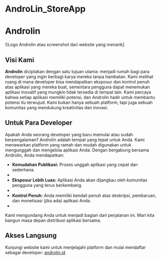 # AndroLin_StoreApp

# Androlin
![Logo Androlin atau screenshot dari website yang menarik]
## Visi Kami
**Androlin** diciptakan dengan satu tujuan utama: menjadi rumah bagi para developer yang ingin berbagi karya mereka tanpa hambatan. Kami melihat ruang di mana developer bisa mendapatkan eksposur dan kontrol penuh atas aplikasi yang mereka buat, sementara pengguna dapat menemukan aplikasi inovatif yang mungkin tidak tersedia di tempat lain.
Kami percaya bahwa setiap aplikasi memiliki potensi, dan Androlin hadir untuk membantu potensi itu terwujud. Kami bukan hanya sebuah platform, tapi juga sebuah komunitas yang mendukung kreativitas dan inovasi.

## Untuk Para Developer
Apakah Anda seorang developer yang baru memulai atau sudah berpengalaman? Androlin adalah tempat yang tepat untuk Anda.
Kami menawarkan platform yang ramah dan mudah digunakan untuk mengunggah dan mengelola aplikasi Anda. Dengan bergabung bersama Androlin, Anda mendapatkan:

* **Kemudahan Publikasi:** Proses unggah aplikasi yang cepat dan sederhana.
* 
* **Eksposur Lebih Luas:** Aplikasi Anda akan dijangkau oleh komunitas pengguna yang terus berkembang.
* 
* **Kontrol Penuh:** Anda memiliki kendali penuh atas deskripsi, pembaruan, dan monetisasi (jika ada) aplikasi Anda.
* 
Kami mengundang Anda untuk menjadi bagian dari perjalanan ini. Mari kita bangun masa depan distribusi aplikasi bersama.

## Akses Langsung
Kunjungi website kami untuk menjelajahi platform dan mulai mendaftar sebagai developer:
[androlin.id](https://androlin.store)
